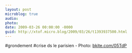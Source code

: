 ```yaml
---
layout: post
microblog: true
audio: 
photo: 
date: 2009-03-26 00:00:00 -0000
guid: http://xtof.micro.blog/2009/03/26/t1393937500.html
---
```

#grondement #crise ds le parisien - Photo: [bkite.com/05TdP](http://bkite.com/05TdP)
